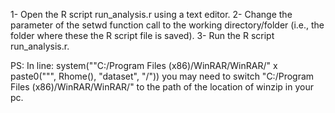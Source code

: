 1-  Open the R script run_analysis.r using a text editor.
2-  Change the parameter of the setwd function call to the working directory/folder (i.e., the folder where these the R script file is saved).
3-  Run the R script run_analysis.r. 

PS: In line:
system("\"C:/Program Files (x86)/WinRAR/WinRAR/" x paste0("\"", Rhome(), "dataset", "/"))
you may need to switch
"C:/Program Files (x86)/WinRAR/WinRAR/" 
to the path of the location of winzip in your pc.


